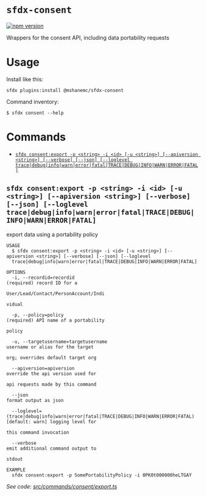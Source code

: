 # `sfdx-consent`

[![npm version](https://badge.fury.io/js/%40mshanemc%2Fsfdx-consent.svg)](https://badge.fury.io/js/%40mshanemc%2Fsfdx-consent)

Wrappers for the consent API, including data portability requests

# Usage

Install like this:

`sfdx plugins:install @mshanemc/sfdx-consent`

Command inventory:

```
$ sfdx consent --help
```

# Commands

<!-- commands -->

-   [`sfdx consent:export -p <string> -i <id> [-u <string>] [--apiversion <string>] [--verbose] [--json] [--loglevel trace|debug|info|warn|error|fatal|TRACE|DEBUG|INFO|WARN|ERROR|FATAL]`](#sfdx-consentexport--p-string--i-id--u-string---apiversion-string---verbose---json---loglevel-tracedebuginfowarnerrorfataltracedebuginfowarnerrorfatal)

## `sfdx consent:export -p <string> -i <id> [-u <string>] [--apiversion <string>] [--verbose] [--json] [--loglevel trace|debug|info|warn|error|fatal|TRACE|DEBUG|INFO|WARN|ERROR|FATAL]`

export data using a portability policy

```
USAGE
  $ sfdx consent:export -p <string> -i <id> [-u <string>] [--apiversion <string>] [--verbose] [--json] [--loglevel
  trace|debug|info|warn|error|fatal|TRACE|DEBUG|INFO|WARN|ERROR|FATAL]

OPTIONS
  -i, --recordid=recordid                                                           (required) record ID for a
                                                                                    User/Lead/Contact/PersonAccount/Indi
                                                                                    vidual

  -p, --policy=policy                                                               (required) API name of a portability
                                                                                    policy

  -u, --targetusername=targetusername                                               username or alias for the target
                                                                                    org; overrides default target org

  --apiversion=apiversion                                                           override the api version used for
                                                                                    api requests made by this command

  --json                                                                            format output as json

  --loglevel=(trace|debug|info|warn|error|fatal|TRACE|DEBUG|INFO|WARN|ERROR|FATAL)  [default: warn] logging level for
                                                                                    this command invocation

  --verbose                                                                         emit additional command output to
                                                                                    stdout

EXAMPLE
  sfdx consent:export -p SomePortabilityPolicy -i 0PK0t000000heLTGAY
```

_See code: [src/commands/consent/export.ts](https://github.com/mshanemc/sfdx-consent/blob/v1.3.0/src/commands/consent/export.ts)_

<!-- commandsstop -->
